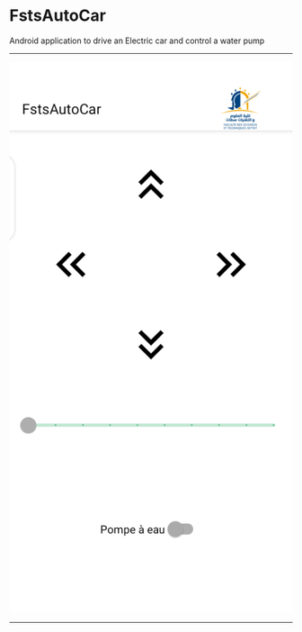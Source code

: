 # FstsAutoCar
Android application to drive an Electric car and control a water pump 

------------------------------------------
<img src="images\pic1.png">

----------------------------------------------
